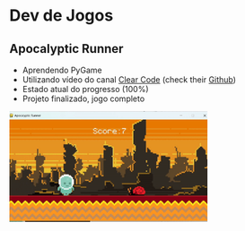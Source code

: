 # Dev de Jogos
## Apocalyptic Runner
* Aprendendo PyGame
* Utilizando vídeo do canal [Clear Code](https://www.youtube.com/watch?v=AY9MnQ4x3zk&t=7631s) (check their [Github](https://github.com/clear-code-projects/UltimatePygameIntro))
* Estado atual do progresso (100%)
* Projeto finalizado, jogo completo

<img src="progress/gif_game2.gif" alt="Actual Progress State" style="width:70%;">